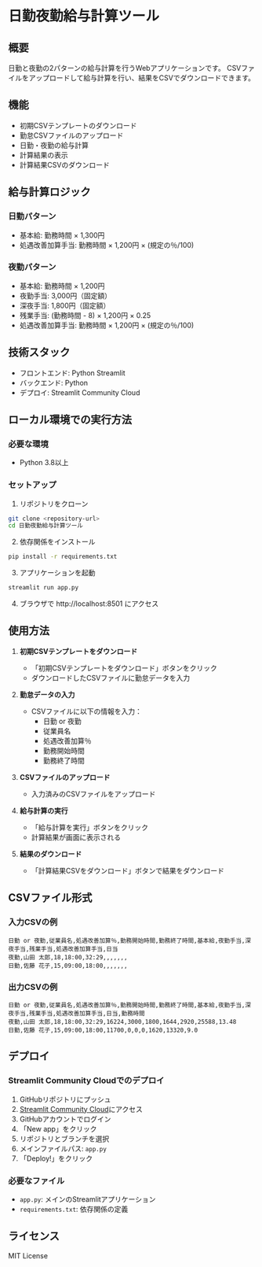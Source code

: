 # 日勤夜勤給与計算ツール

## 概要
日勤と夜勤の2パターンの給与計算を行うWebアプリケーションです。
CSVファイルをアップロードして給与計算を行い、結果をCSVでダウンロードできます。

## 機能
- 初期CSVテンプレートのダウンロード
- 勤怠CSVファイルのアップロード
- 日勤・夜勤の給与計算
- 計算結果の表示
- 計算結果CSVのダウンロード

## 給与計算ロジック

### 日勤パターン
- 基本給: 勤務時間 × 1,300円
- 処遇改善加算手当: 勤務時間 × 1,200円 × (規定の％/100)

### 夜勤パターン
- 基本給: 勤務時間 × 1,200円
- 夜勤手当: 3,000円（固定額）
- 深夜手当: 1,800円（固定額）
- 残業手当: (勤務時間 - 8) × 1,200円 × 0.25
- 処遇改善加算手当: 勤務時間 × 1,200円 × (規定の％/100)

## 技術スタック
- フロントエンド: Python Streamlit
- バックエンド: Python
- デプロイ: Streamlit Community Cloud

## ローカル環境での実行方法

### 必要な環境
- Python 3.8以上

### セットアップ
1. リポジトリをクローン
```bash
git clone <repository-url>
cd 日勤夜勤給与計算ツール
```

2. 依存関係をインストール
```bash
pip install -r requirements.txt
```

3. アプリケーションを起動
```bash
streamlit run app.py
```

4. ブラウザで http://localhost:8501 にアクセス

## 使用方法

1. **初期CSVテンプレートをダウンロード**
   - 「初期CSVテンプレートをダウンロード」ボタンをクリック
   - ダウンロードしたCSVファイルに勤怠データを入力

2. **勤怠データの入力**
   - CSVファイルに以下の情報を入力：
     - 日勤 or 夜勤
     - 従業員名
     - 処遇改善加算％
     - 勤務開始時間
     - 勤務終了時間

3. **CSVファイルのアップロード**
   - 入力済みのCSVファイルをアップロード

4. **給与計算の実行**
   - 「給与計算を実行」ボタンをクリック
   - 計算結果が画面に表示される

5. **結果のダウンロード**
   - 「計算結果CSVをダウンロード」ボタンで結果をダウンロード

## CSVファイル形式

### 入力CSVの例
```csv
日勤 or 夜勤,従業員名,処遇改善加算％,勤務開始時間,勤務終了時間,基本給,夜勤手当,深夜手当,残業手当,処遇改善加算手当,日当
夜勤,山田 太郎,18,18:00,32:29,,,,,,,
日勤,佐藤 花子,15,09:00,18:00,,,,,,,
```

### 出力CSVの例
```csv
日勤 or 夜勤,従業員名,処遇改善加算％,勤務開始時間,勤務終了時間,基本給,夜勤手当,深夜手当,残業手当,処遇改善加算手当,日当,勤務時間
夜勤,山田 太郎,18,18:00,32:29,16224,3000,1800,1644,2920,25588,13.48
日勤,佐藤 花子,15,09:00,18:00,11700,0,0,0,1620,13320,9.0
```

## デプロイ

### Streamlit Community Cloudでのデプロイ
1. GitHubリポジトリにプッシュ
2. [Streamlit Community Cloud](https://share.streamlit.io/)にアクセス
3. GitHubアカウントでログイン
4. 「New app」をクリック
5. リポジトリとブランチを選択
6. メインファイルパス: `app.py`
7. 「Deploy!」をクリック

### 必要なファイル
- `app.py`: メインのStreamlitアプリケーション
- `requirements.txt`: 依存関係の定義

## ライセンス
MIT License